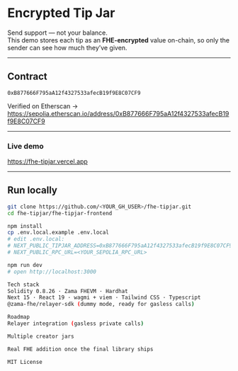 # Encrypted Tip Jar

Send support — not your balance.  
This demo stores each tip as an **FHE-encrypted** value on-chain, so only the sender can see how much they’ve given.

---

## Contract

`0xB877666F795aA12f4327533afecB19f9E8C07CF9`

Verified on Etherscan → <https://sepolia.etherscan.io/address/0xB877666F795aA12f4327533afecB19f9E8C07CF9>

---

### Live demo

<https://fhe-tipjar.vercel.app>

---

## Run locally

```bash
git clone https://github.com/<YOUR_GH_USER>/fhe-tipjar.git
cd fhe-tipjar/fhe-tipjar-frontend

npm install
cp .env.local.example .env.local
# edit .env.local:
# NEXT_PUBLIC_TIPJAR_ADDRESS=0xB877666F795aA12f4327533afecB19f9E8C07CF9
# NEXT_PUBLIC_RPC_URL=<YOUR_SEPOLIA_RPC_URL>

npm run dev
# open http://localhost:3000

Tech stack
Solidity 0.8.26 · Zama FHEVM · Hardhat
Next 15 · React 19 · wagmi + viem · Tailwind CSS · Typescript
@zama-fhe/relayer-sdk (dummy mode, ready for gasless calls)

Roadmap
Relayer integration (gasless private calls)

Multiple creator jars

Real FHE addition once the final library ships

MIT License